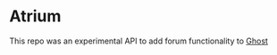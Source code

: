# Atrium

This repo was an experimental API to add forum functionality to [Ghost](https://ghost.org)
